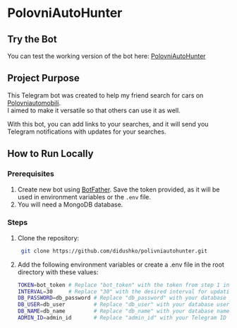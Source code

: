 # PolovniAutoHunter

## Try the Bot

You can test the working version of the bot here: [PolovniAutoHunter](https://t.me/polovniAutoHunter_bot)

## Project Purpose

This Telegram bot was created to help my friend search for cars on [Polovniautomobili](https://www.polovniautomobili.com/).  
I aimed to make it versatile so that others can use it as well.

With this bot, you can add links to your searches, and it will send you Telegram notifications with updates for your searches.

## How to Run Locally

### Prerequisites

1. Create new bot using [BotFather](https://t.me/BotFather). Save the token provided, as it will be used in environment variables or the `.env` file.
2. You will need a MongoDB database.

### Steps

1. Clone the repository:

   ```bash
    git clone https://github.com/didushko/polivniautohunter.git
   ```

2. Add the following environment variables or create a .env file in the root directory with these values:

   ```bash
   TOKEN=bot_token # Replace "bot_token" with the token from step 1 in the prerequisites.
   INTERVAL=30     # Replace "30" with the desired interval for updating requests and sending notifications (in minutes).
   DB_PASSWORD=db_password # Replace "db_password" with your database password.
   DB_USER=db_user         # Replace "db_user" with your database username.
   DB_NAME=db_name         # Replace "db_name" with your database name.
   ADMIN_ID=admin_id       # Replace "admin_id" with your Telegram ID if you want to use admin features like support messages.
   ```
